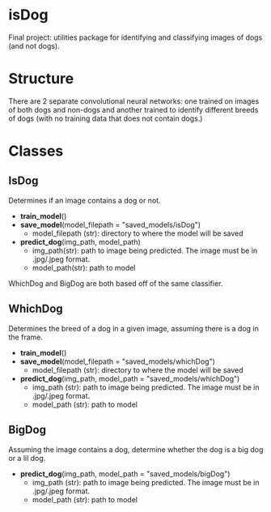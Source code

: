# isDog
Final project: utilities package for identifying and classifying images of dogs (and not dogs). 

# Structure
There are 2 separate convolutional neural networks: one trained on images of both dogs and non-dogs and another trained to identify different breeds of dogs (with no training data that does not contain dogs.)

# Classes

## IsDog

Determines if an image contains a dog or not.

 - **train_model**()
 - **save_model**(model_filepath = "saved_models/isDog")
    - model_filepath (str): directory to where the model will be saved
 - **predict_dog**(img_path, model_path)
    - img_path(str): path to image being predicted. The image must be in .jpg/.jpeg format.
    - model_path(str): path to model

WhichDog and BigDog are both based off of the same classifier.

## WhichDog

Determines the breed of a dog in a given image, assuming there is a dog in the frame.

 - **train_model**()
 - **save_model**(model_filepath = "saved_models/whichDog")
    - model_filepath (str): directory to where the model will be saved
 - **predict_dog**(img_path, model_path = "saved_models/whichDog")
    - img_path (str): path to image being predicted. The image must be in .jpg/.jpeg format.
    - model_path (str): path to model

## BigDog

Assuming the image contains a dog, determine whether the dog is a big dog or a lil dog.

 - **predict_dog**(img_path, model_path = "saved_models/bigDog")
    - img_path (str): path to image being predicted. The image must be in .jpg/.jpeg format.
    - model_path (str): path to model  
